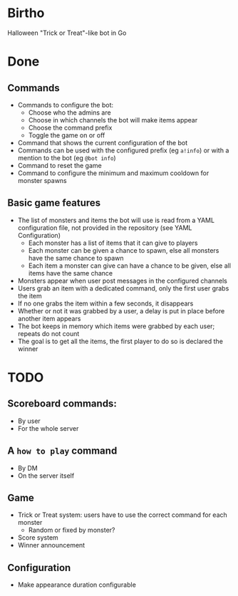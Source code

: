 # Birtho
Halloween "Trick or Treat"-like bot in Go

# Done
## Commands
- Commands to configure the bot:
  - Choose who the admins are
  - Choose in which channels the bot will make items appear
  - Choose the command prefix
  - Toggle the game on or off
- Command that shows the current configuration of the bot
- Commands can be used with the configured prefix (eg `a!info`) or with a mention to the bot (eg `@bot info`)
- Command to reset the game
- Command to configure the minimum and maximum cooldown for monster spawns

## Basic game features
- The list of monsters and items the bot will use is read from a YAML configuration file, not provided in the repository (see YAML Configuration)
  - Each monster has a list of items that it can give to players
  - Each monster can be given a chance to spawn, else all monsters have the same chance to spawn
  - Each item a monster can give can have a chance to be given, else all items have the same chance
- Monsters appear when user post messages in the configured channels
- Users grab an item with a dedicated command, only the first user grabs the item
- If no one grabs the item within a few seconds, it disappears
- Whether or not it was grabbed by a user, a delay is put in place before another item appears
- The bot keeps in memory which items were grabbed by each user; repeats do not count
- The goal is to get all the items, the first player to do so is declared the winner

# TODO
## Scoreboard commands:
- By user
- For the whole server

## A `how to play` command
- By DM
- On the server itself

## Game
- Trick or Treat system: users have to use the correct command for each monster
  - Random or fixed by monster?
- Score system
- Winner announcement

## Configuration
- Make appearance duration configurable